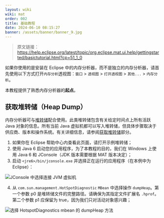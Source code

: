 ```yaml
---
layout: wiki
wiki: mat
order: 002
title: 基础教程
date: 2024-06-10 08:15:27
banner: /assets/banner/banner_9.jpg
---
```


> 原文链接：https://help.eclipse.org/latest/topic/org.eclipse.mat.ui.help/gettingstarted/basictutorial.html?cp=51_1_0

如果你使用的是安装在 Eclipse 中的内存分析器，而不是独立的内存分析器，请首先使用以下方式打开`内存分析`透视图：`窗口` > `透视图` > `打开透视图` > `其他...` > `内存分析`。

本教程提供了熟悉内存分析器的**起点**。

## 获取堆转储（Heap Dump）

内存分析器可与[堆转储](https://help.eclipse.org/latest/index.jsp?topic=%2Forg.eclipse.mat.ui.help%2Fconcepts%2Fheapdump.html)配合使用。此类堆转储包含有关给定时间点上所有活跃 Java 对象的信息。所有当前 Java 虚拟机都可以写入堆转储，但具体步骤取决于供应商、版本和操作系统。有关详细信息，请参阅[获取堆转储](https://help.eclipse.org/latest/topic/org.eclipse.mat.ui.help/tasks/acquiringheapdump.html)部分。

1. 如果你在 Eclipse 帮助中心内查看此页面，请打开示例堆转储；
2. 使用 Java 6 启动您的应用程序，为了本教程的目的，我们在 Windows 上使用 Java 6 和 JConsole（JDK 版本需要根据 MAT 版本决定）；
3. 启动 `<jre6>/bin/jconsole.exe` 并选择正在运行的应用程序（在本例中为 Eclipse）：

![JConsole 中选择连接 JVM 虚拟机](https://help.eclipse.org/latest/topic/org.eclipse.mat.ui.help/gettingstarted/basictutorial_jconsole_open.png)

4. 从 `com.sun.management.HotSpotDiagnostic` `MBean` 中选择操作 `dumpHeap`。第一个参数 p0 是堆转储文件的完整路径。请确保为其指定文件扩展名 `.hprof`。第二个参数 p1 应保留为 true，因为我们只对活动对象感兴趣；

![选择 HotspotDiagnostics mbean 的 dumpHeap 方法](https://help.eclipse.org/latest/topic/org.eclipse.mat.ui.help/gettingstarted/basictutorial_jconsole_mbean.png)

